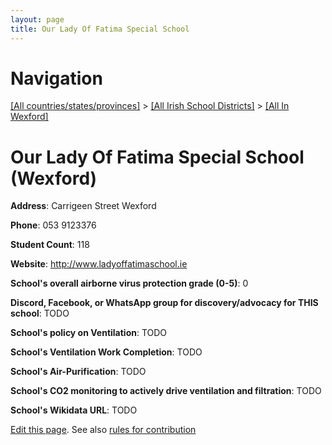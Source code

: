 ```yaml
---
layout: page
title: Our Lady Of Fatima Special School
---
```

# Navigation

[[All countries/states/provinces]](../../..) > [[All Irish School Districts]](../..) > [[All In Wexford]](..)

# Our Lady Of Fatima Special School (Wexford)

**Address**: Carrigeen Street Wexford

**Phone**: 053 9123376

**Student Count**: 118

**Website**: <http://www.ladyoffatimaschool.ie>

**School's overall airborne virus protection grade (0-5)**: 0

**Discord, Facebook, or WhatsApp group for discovery/advocacy for THIS school**: TODO

**School's policy on Ventilation**: TODO

**School's Ventilation Work Completion**: TODO

**School's Air-Purification**: TODO

**School's CO2 monitoring to actively drive ventilation and filtration**: TODO

**School's Wikidata URL**: TODO


[Edit this page](https://github.com/ventilate-schools/Ireland/edit/main/./Wexford/Our_Lady_Of_Fatima_Special_School.md). See also [rules for contribution](../../../contribution-rules/)